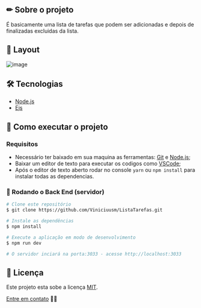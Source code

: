 ## ✏ Sobre o projeto
É basicamente uma lista de tarefas que podem ser adicionadas e depois de finalizadas excluidas da lista.

## 🎨 Layout
![image](https://user-images.githubusercontent.com/61718764/130292599-d26aceba-bd83-4a72-8ae1-e351a727eea4.png)

## 🛠 Tecnologias
- [Node.js](https://nodejs.org/en/)
- [Ejs](https://ejs.co/)

## 🚀 Como executar o projeto
### Requisitos
- Necessário ter baixado em sua maquina as ferramentas: [Git](https://nodejs.org/en/) e [Node.js](https://nodejs.org/en/);
- Baixar um editor de texto para executar os codigos como [VSCode](https://code.visualstudio.com/);
- Após o editor de texto aberto rodar no console <code>yarn</code> ou <code>npm install</code> para instalar todas as dependencias.

### 🎲 Rodando o Back End (servidor)
```bash
# Clone este repositório
$ git clone https://github.com/Viniciuusm/ListaTarefas.git

# Instale as dependências
$ npm install

# Execute a aplicação em modo de desenvolvimento
$ npm run dev

# O servidor inciará na porta:3033 - acesse http://localhost:3033
```

## 📝 Licença
Este projeto esta sobe a licença [MIT]().

[Entre em contato](https://www.linkedin.com/in/vinimovich/) 👋🏽
